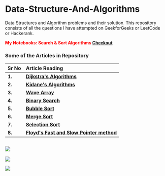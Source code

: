 # Data-Structure-And-Algorithms
Data Structures and Algorithm problems and their solution. This repository consists of all the questions I have attempted on
GeekforGeeks or LeetCode or Hackerank.


**<Span style="color:red;">My Notebooks: Search & Sort Algorithms </span>**    [**Checkout**](https://github.com/PranavlovesData/Data-Structure-And-Algorithms/tree/main/Sort%20%26%20Search%20Alogrithms) 

### Some of the Articles in Repository

| **Sr No** | **Article Reading**                                          |
| --------- | :----------------------------------------------------------- |
| **1.**    | **[Dijkstra's Algorithms](https://github.com/PranavlovesData/Data-Structure-And-Algorithms/blob/main/Dijkstra's-Algorithms)** |
| **2.**    | **[Kidane's Algorithms](https://github.com/PranavlovesData/Data-Structure-And-Algorithms/blob/main/Kidane's-Alogrithm)** |
| **3.**    | **[Wave Array](https://github.com/PranavlovesData/Data-Structure-And-Algorithms/blob/main/Wave-Array)** |
| **4.**    | **[Binary Search](https://github.com/PranavlovesData/Data-Structure-And-Algorithms/blob/main/Sort%20%26%20Search%20Alogrithms/Binary%20Search.txt)** |
| **5.**    | **[Bubble Sort](https://github.com/PranavlovesData/Data-Structure-And-Algorithms/blob/main/Sort%20%26%20Search%20Alogrithms/Sorting%20Algorithms/Bubble%20Sort.txt)** |
| **6.**    | **[Merge Sort](https://github.com/PranavlovesData/Data-Structure-And-Algorithms/blob/main/Sort%20%26%20Search%20Alogrithms/Sorting%20Algorithms/Merge-sort)** |
| **7.**    | **[Selection Sort](https://github.com/PranavlovesData/Data-Structure-And-Algorithms/blob/main/Sort%20%26%20Search%20Alogrithms/Sorting%20Algorithms/Selection%20Sort.txt)** |
| **8.**    | **[Floyd's Fast and Slow Pointer method](https://github.com/PranavlovesData/Data-Structure-And-Algorithms/blob/main/LinkedLists/Floyd's-FastAndSlowPointer-method)** |





## ![](https://media.giphy.com/media/xT5LMwlfd7jHilyWsg/giphy-downsized.gif)
![](https://media.giphy.com/media/xT0BKCQJDzoTaeQyA0/giphy-downsized.gif)


![](https://in.pinterest.com/pin/2040762321801971/visual-search/?imageSignature=5491043d4f4c66d1e1a85cb987fb886a)



